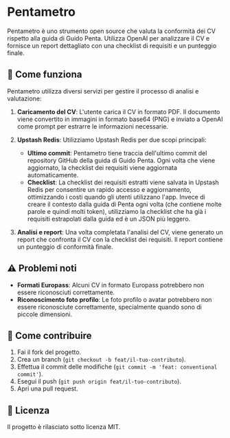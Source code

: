 # Pentametro

Pentametro è uno strumento open source che valuta la conformità dei CV rispetto alla guida di Guido Penta. Utilizza OpenAI per analizzare il CV e fornisce un report dettagliato con una checklist di requisiti e un punteggio finale.

## 📘 Come funziona

Pentametro utilizza diversi servizi per gestire il processo di analisi e valutazione:

1. **Caricamento del CV**: L'utente carica il CV in formato PDF. Il documento viene convertito in immagini in formato base64 (PNG) e inviato a OpenAI come prompt per estrarre le informazioni necessarie.

2. **Upstash Redis**: Utilizziamo Upstash Redis per due scopi principali:
   - **Ultimo commit**: Pentametro tiene traccia dell'ultimo commit del repository GitHub della guida di Guido Penta. Ogni volta che viene aggiornato, la checklist dei requisiti viene aggiornata automaticamente.
   - **Checklist**: La checklist dei requisiti estratti viene salvata in Upstash Redis per consentire un rapido accesso e aggiornamento, ottimizzando i costi quando gli utenti utilizzano l'app. Invece di creare il contesto dalla guida di Penta ogni volta (che contiene molte parole e quindi molti token), utilizziamo la checklist che ha già i requisiti estrapolati dalla guida ed è un JSON più leggero.

3. **Analisi e report**: Una volta completata l'analisi del CV, viene generato un report che confronta il CV con la checklist dei requisiti. Il report contiene un punteggio di conformità finale.

## ⚠️ Problemi noti

- **Formati Europass**: Alcuni CV in formato Europass potrebbero non essere riconosciuti correttamente.
- **Riconoscimento foto profilo**: Le foto profilo o avatar potrebbero non essere riconosciute correttamente, specialmente quando sono di piccole dimensioni.

## 🤝 Come contribuire

1. Fai il fork del progetto.
2. Crea un branch (`git checkout -b feat/il-tuo-contributo`).
3. Effettua il commit delle modifiche (`git commit -m 'feat: conventional commit'`).
4. Esegui il push (`git push origin feat/il-tuo-contributo`).
5. Apri una pull request.

## 👮 Licenza

Il progetto è rilasciato sotto licenza MIT.
